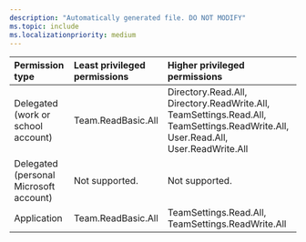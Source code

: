 ```yaml
---
description: "Automatically generated file. DO NOT MODIFY"
ms.topic: include
ms.localizationpriority: medium
---
```


|Permission type|Least privileged permissions|Higher privileged permissions|
|:---|:---|:---|
|Delegated (work or school account)|Team.ReadBasic.All|Directory.Read.All, Directory.ReadWrite.All, TeamSettings.Read.All, TeamSettings.ReadWrite.All, User.Read.All, User.ReadWrite.All|
|Delegated (personal Microsoft account)|Not supported.|Not supported.|
|Application|Team.ReadBasic.All|TeamSettings.Read.All, TeamSettings.ReadWrite.All|

